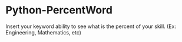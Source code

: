# Python-PercentWord
Insert your keyword ability to see what is the percent of your skill. (Ex: Engineering, Mathematics, etc)
